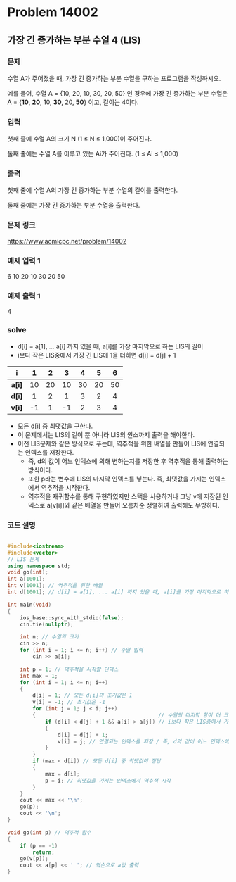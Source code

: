 # Problem 14002

## 가장 긴 증가하는 부분 수열 4 (LIS)

### 문제
수열 A가 주어졌을 때, 가장 긴 증가하는 부분 수열을 구하는 프로그램을 작성하시오.

예를 들어, 수열 A = {10, 20, 10, 30, 20, 50} 인 경우에 가장 긴 증가하는 부분 수열은 A = {**10**, **20**, 10, **30**, 20, **50**} 이고, 길이는 4이다.

### 입력
첫째 줄에 수열 A의 크기 N (1 ≤ N ≤ 1,000)이 주어진다.

둘째 줄에는 수열 A를 이루고 있는 Ai가 주어진다. (1 ≤ Ai ≤ 1,000)

### 출력
첫째 줄에 수열 A의 가장 긴 증가하는 부분 수열의 길이를 출력한다.

둘째 줄에는 가장 긴 증가하는 부분 수열을 출력한다.

### 문제 링크
<https://www.acmicpc.net/problem/14002>

### 예제 입력 1
6
10 20 10 30 20 50

### 예제 출력 1
4

### solve
- d[i] = a[1], ... a[i] 까지 있을 때, a[i]를 가장 마지막으로 하는 LIS의 길이
- i보다 작은 LIS중에서 가장 긴 LIS에 1을 더하면 d[i] = d[j] + 1

| **i** | 1 | 2 | 3 | 4 | 5 | 6 |
|:-----:|:-----:|:-----:|:-----:|:-----:|:-----:|:-----:|
| **a[i]** | 10 | 20 | 10 | 30 | 20 | 50 |
| **d[i]** | 1 | 2 | 1 | 3 | 2 | 4 |
| **v[i]** | -1 | 1 | -1 | 2 | 3 | 4 |

- 모든 d[i] 중 최댓값을 구한다.
- 이 문제에서는 LIS의 길이 뿐 아니라 LIS의 원소까지 출력을 해야한다.
- 이전 LIS문제와 같은 방식으로 푸는데, 역추적을 위한 배열을 만들어 LIS에 연결되는 인덱스를 저장한다.
	- 즉, d의 값이 어느 인덱스에 의해 변하는지를 저장한 후 역추적을 통해 출력하는 방식이다.
	- 또한 p라는 변수에 LIS의 마지막 인덱스를 넣는다. 즉, 최댓값을 가지는 인덱스에서 역추적을 시작한다.
	- 역추적을 재귀함수를 통해 구현하였지만 스택을 사용하거나 그냥 v에 저장된 인덱스로 a[v[i]]와 같은 배열을 만들어 오름차순 정렬하여 출력해도 무방하다.

### 코드 설명
```C++

#include<iostream>
#include<vector>
// LIS 문제
using namespace std;
void go(int);
int a[1001];
int v[1001]; // 역추적을 위한 배열
int d[1001]; // d[i] = a[1], ... a[i] 까지 있을 때, a[i]를 가장 마지막으로 하는 LIS의 길이

int main(void)
{
	ios_base::sync_with_stdio(false);
	cin.tie(nullptr);

	int n; // 수열의 크기
	cin >> n;
	for (int i = 1; i <= n; i++) // 수열 입력
		cin >> a[i];

	int p = 1; // 역추적을 시작할 인덱스
	int max = 1;
	for (int i = 1; i <= n; i++)
	{
		d[i] = 1; // 모든 d[i]의 초기값은 1
		v[i] = -1; // 초기값은 -1
		for (int j = 1; j < i; j++)
		{										// 수열의 마지막 항이 더 크면서
			if (d[i] < d[j] + 1 && a[i] > a[j]) // i보다 작은 LIS중에서 가장 긴 LIS에 1을 더하면 d[i]
			{
				d[i] = d[j] + 1;
				v[i] = j; // 연결되는 인덱스를 저장 / 즉, d의 값이 어느 인덱스에 의해 변하는지 저장
			}
		}
		if (max < d[i]) // 모든 d[i] 중 최댓값이 정답
		{
			max = d[i];
			p = i; // 최댓값을 가지는 인덱스에서 역추적 시작
		}
	}
	cout << max << '\n';
	go(p);
	cout << '\n';
}

void go(int p) // 역추적 함수
{
	if (p == -1)
		return;
	go(v[p]);
	cout << a[p] << ' '; // 역순으로 a값 출력
}

```
